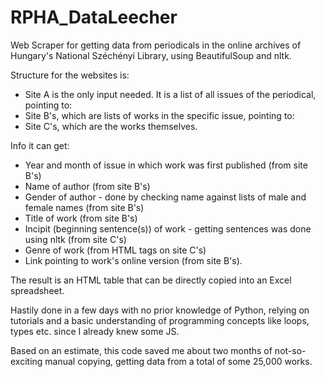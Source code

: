 # RPHA_DataLeecher
Web Scraper for getting data from periodicals in the online archives of Hungary's National Széchényi Library, using BeautifulSoup and nltk. 

Structure for the websites is:
- Site A is the only input needed. It is a list of all issues of the periodical, pointing to:
- Site B's, which are lists of works in the specific issue, pointing to:
- Site C's, which are the works themselves.

Info it can get:
- Year and month of issue in which work was first published (from site B's)
- Name of author (from site B's)
- Gender of author - done by checking name against lists of male and female names (from site B's)
- Title of work (from site B's)
- Incipit (beginning sentence(s)) of work - getting sentences was done using nltk (from site C's)
- Genre of work (from HTML tags on site C's)
- Link pointing to work's online version (from site B's).

The result is an HTML table that can be directly copied into an Excel spreadsheet.


Hastily done in a few days with no prior knowledge of Python, relying on tutorials and a basic understanding of programming concepts like loops, types etc. since I already knew some JS.

Based on an estimate, this code saved me about two months of not-so-exciting manual copying, getting data from a total of some 25,000 works.
